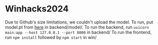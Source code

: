 # Winhacks2024
Due to Github's size limitations, we couldn't upload the model. To run, put model.pt from [here](https://drive.google.com/file/d/13EaRZofYwSYJiKV4OB1SLc_iW4iqOiJ2/view) in backend/model/.
To run the backend, run `uvicorn main:app --host 127.0.0.1 --port 8000` in backend/
To run the frontend, run `npm install` followed by `npm start` in win/
